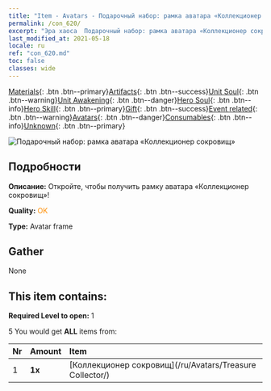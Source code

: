 ```yaml
---
title: "Item - Avatars - Подарочный набор: рамка аватара «Коллекционер сокровищ»"
permalink: /con_620/
excerpt: "Эра хаоса  Подарочный набор: рамка аватара «Коллекционер сокровищ»"
last_modified_at: 2021-05-18
locale: ru
ref: "con_620.md"
toc: false
classes: wide
---
```

 [Materials](/ItemsRU/){: .btn .btn--primary}[Artifacts](/ItemsRU/Artifacts/){: .btn .btn--success}[Unit Soul](/ItemsRU/UnitSoul/){: .btn .btn--warning}[Unit Awakening](/ItemsRU/UnitAwakening/){: .btn .btn--danger}[Hero Soul](/ItemsRU/HeroSoul/){: .btn .btn--info}[Hero Skill](/ItemsRU/HeroSkill/){: .btn .btn--primary}[Gift](/ItemsRU/Gift/){: .btn .btn--success}[Event related](/ItemsRU/Events/){: .btn .btn--warning}[Avatars](/ItemsRU/Avatars/){: .btn .btn--danger}[Consumables](/ItemsRU/Consumables/){: .btn .btn--info}[Unknown](/ItemsRU/Unknown/){: .btn .btn--primary}

 ![Подарочный набор: рамка аватара «Коллекционер сокровищ»](/images/t/i_907003.png)

## Подробности
 **Описание:** Откройте, чтобы получить рамку аватара «Коллекционер сокровищ»!

 **Quality:** <span style="color: #FF8C00">OK</span>

 **Type:** Avatar frame

## Gather

  None

## This item contains:

 **Required Level to open:** 1

 5 You would get **ALL** items  from:

  | Nr | Amount |     Item    |
  |:---|:-------|:------------|
  | 1 |  **1x** | [Коллекционер сокровищ](/ru/Avatars/Treasure Collector/) |  | 

